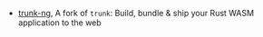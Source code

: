 - [trunk-ng](https://github.com/ctron/trunk), A fork of `trunk`: Build, bundle & ship your Rust WASM application to the web